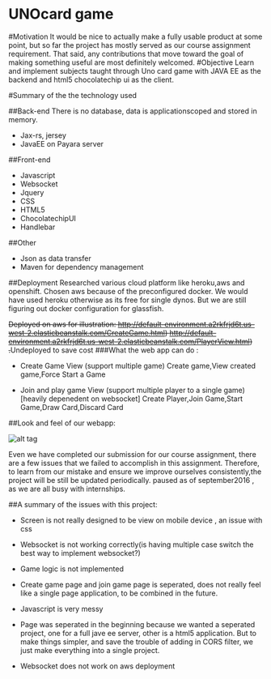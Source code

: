 # UNOcard game 

#Motivation
It would be nice to actually make a fully usable product at some point, but so far the project has mostly served as our course assignment requirement. That said, any contributions that move toward the goal of making something useful are most definitely welcomed.
#Objective 
Learn and implement subjects taught through Uno card game with JAVA EE as the backend and html5 chocolatechip ui as the client. 

#Summary of the the technology used

##Back-end
There is no database, data is applicationscoped and stored in memory.
* Jax-rs, jersey
* JavaEE on Payara server


##Front-end
* Javascript
* Websocket
* Jquery
* CSS
* HTML5
* ChocolatechipUI
* Handlebar

##Other
* Json as data transfer
* Maven for dependency management

##Deployment
Researched various cloud platform like heroku,aws and openshift.
Chosen aws because of the preconfigured docker. We would have used heroku otherwise as its free for single dynos. But we are still figuring out docker configuration for glassfish.

~~Deployed on aws for illustration:
http://default-environment.a2rkfrjd6t.us-west-2.elasticbeanstalk.com/CreateGame.html)
http://default-environment.a2rkfrjd6t.us-west-2.elasticbeanstalk.com/PlayerView.html)
.~~Undeployed to save cost
###What the web app can do :

* Create Game View (support multiple game)
Create game,View created game,Force Start a Game

* Join and play game View (support multiple player to a single game) [heavily depenedent on websocket]
Create Player,Join Game,Start Game,Draw Card,Discard Card


##Look and feel of our webapp:


![alt tag](http://i.imgur.com/4BKYdiw.png?1)

Even we have completed our submission for our course assignment, there are a few issues that we failed to accomplish in this assignment.
Therefore, to learn from our mistake and ensure we improve ourselves consistently,the project will be still be updated periodically. paused as of september2016 , as we are all busy with internships.

##A summary of the issues with this project:

* Screen is not really designed to be view on mobile device , an issue with css
* Websocket is not working correctly(is having multiple case switch the best way to implement websocket?)

* Game logic is not implemented

* Create game page and join game page is seperated, does not really feel like a single page application, to be combined in the future.

* Javascript is very messy

* Page was seperated in the beginning because we wanted a seperated project, one for a full jave ee server, other is a html5 application. But to make things simpler, and save the trouble of adding in CORS filter, we just make everything into a single project.
* Websocket does not work on aws deployment 

